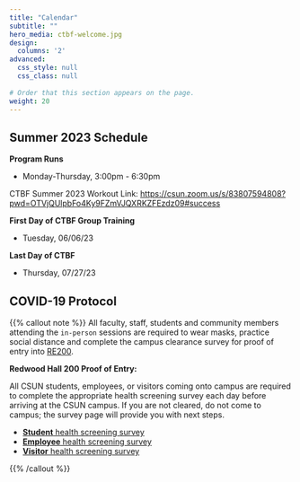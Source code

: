 ```yaml
---
title: "Calendar"
subtitle: ""
hero_media: ctbf-welcome.jpg
design:
  columns: '2'
advanced:
  css_style: null
  css_class: null
  
# Order that this section appears on the page.
weight: 20
---
```


## Summer 2023 Schedule

**Program Runs**

-   Monday-Thursday, 3:00pm - 6:30pm

CTBF Summer 2023 Workout Link: <https://csun.zoom.us/s/83807594808?pwd=OTVjQUlpbFo4Ky9FZmVJQXRKZFEzdz09#success>

**First Day of CTBF Group Training**

-   Tuesday, 06/06/23

**Last Day of CTBF**

-   Thursday, 07/27/23

## COVID-19 Protocol

{{% callout note %}} All faculty, staff, students and community members attending the `in-person` sessions are required to wear masks, practice social distance and complete the campus clearance survey for proof of entry into [RE200](https://3dmap.csun.edu/?id=1100#!m/233531).

**Redwood Hall 200 Proof of Entry:**

All CSUN students, employees, or visitors coming onto campus are required to complete the appropriate health screening survey each day before arriving at the CSUN campus. If you are not cleared, do not come to campus; the survey page will provide you with next steps.

-   [**Student** health screening survey](https://csun.sjc1.qualtrics.com/jfe/form/SV_5anCaY9d8ugxK1T)
-   [**Employee** health screening survey](https://csun.sjc1.qualtrics.com/jfe/form/SV_1TG3XMjYF15dyq9)
-   [**Visitor** health screening survey](https://csun.sjc1.qualtrics.com/jfe/form/SV_4UYv08Fu1kfqvv7)

{{% /callout %}}
